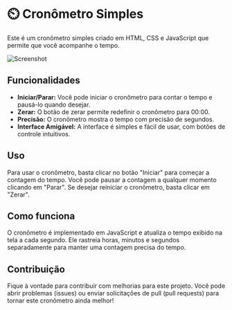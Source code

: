 # ⏲️ Cronômetro Simples

Este é um cronômetro simples criado em HTML, CSS e JavaScript que permite que você acompanhe o tempo.

![Screenshot](link_para_a_imagem)

## Funcionalidades

- **Iniciar/Parar:** Você pode iniciar o cronômetro para contar o tempo e pausá-lo quando desejar.
- **Zerar:** O botão de zerar permite redefinir o cronômetro para 00:00.
- **Precisão:** O cronômetro mostra o tempo com precisão de segundos.
- **Interface Amigável:** A interface é simples e fácil de usar, com botões de controle intuitivos.

## Uso

Para usar o cronômetro, basta clicar no botão "Iniciar" para começar a contagem do tempo. Você pode pausar a contagem a qualquer momento clicando em "Parar". Se desejar reiniciar o cronômetro, basta clicar em "Zerar".

## Como funciona

O cronômetro é implementado em JavaScript e atualiza o tempo exibido na tela a cada segundo. Ele rastreia horas, minutos e segundos separadamente para manter uma contagem precisa do tempo.

## Contribuição

Fique à vontade para contribuir com melhorias para este projeto. Você pode abrir problemas (issues) ou enviar solicitações de pull (pull requests) para tornar este cronômetro ainda melhor!



